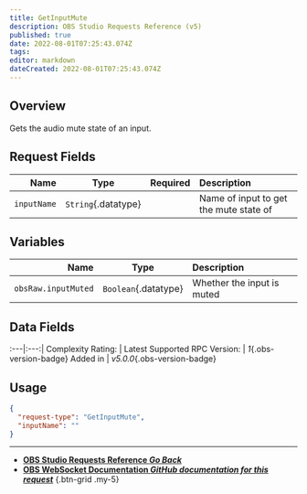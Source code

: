 ```yaml
---
title: GetInputMute
description: OBS Studio Requests Reference (v5)
published: true
date: 2022-08-01T07:25:43.074Z
tags: 
editor: markdown
dateCreated: 2022-08-01T07:25:43.074Z
---
```


## Overview
Gets the audio mute state of an input.

## Request Fields
Name | Type | Required| Description |
----:|:----:|:-------:|:------------|
`inputName` | `String`{.datatype} | <i class="mdi mdi-check-bold"></i> | Name of input to get the mute state of

## Variables
Name | Type | Description | 
----:|:---------:|:------------|
`obsRaw.inputMuted` | `Boolean`{.datatype} | Whether the input is muted

## Data Fields
:---|:---:|
Complexity Rating: | <span class="stars stars--2"></span>
Latest Supported RPC Version: | *1*{.obs-version-badge}
Added in | *v5.0.0*{.obs-version-badge}

## Usage
```json
{
  "request-type": "GetInputMute",
  "inputName": ""
}
```

---

- [<i class="mdi mdi-chevron-left"></i>**OBS Studio Requests Reference *Go Back***](/en/Broadcasters/OBS/Requests)
- [<i class="mdi mdi-github"></i> **OBS WebSocket Documentation *GitHub documentation for this request***](https://github.com/obsproject/obs-websocket/blob/master/docs/generated/protocol.md#getinputmute)
{.btn-grid .my-5}